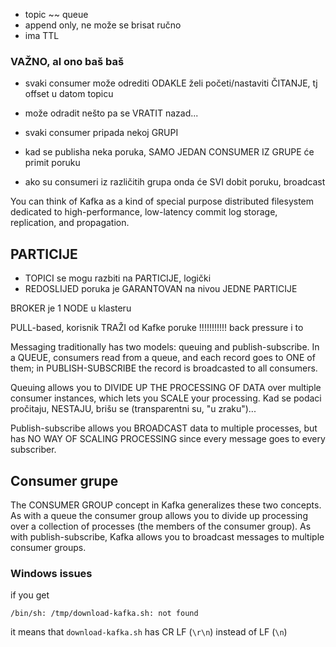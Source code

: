 
- topic ~~ queue
- append only, ne može se brisat ručno
- ima TTL

### VAŽNO, al ono baš baš
- svaki consumer može odrediti ODAKLE želi početi/nastaviti ČITANJE, tj offset u datom topicu
- može odradit nešto pa se VRATIT nazad...

- svaki consumer pripada nekoj GRUPI
- kad se publisha neka poruka, SAMO JEDAN CONSUMER IZ GRUPE će primit poruku
- ako su consumeri iz različitih grupa onda će SVI dobit poruku, broadcast

You can think of Kafka as a kind of special purpose distributed filesystem dedicated to high-performance,
  low-latency commit log storage, replication, and propagation.

## PARTICIJE

- TOPICI se mogu razbiti na PARTICIJE, logički
- REDOSLIJED poruka je GARANTOVAN na nivou JEDNE PARTICIJE

BROKER je 1 NODE u klasteru 

PULL-based, korisnik TRAŽI od Kafke poruke !!!!!!!!!!! back pressure i to

Messaging traditionally has two models: queuing and publish-subscribe. 
In a QUEUE, consumers read from a queue, and each record goes to ONE of them; 
in PUBLISH-SUBSCRIBE the record is broadcasted to all consumers. 

Queuing allows you to DIVIDE UP THE PROCESSING OF DATA over multiple consumer instances, 
  which lets you SCALE your processing. 
Kad se podaci pročitaju, NESTAJU, brišu se (transparentni su, "u zraku")...

Publish-subscribe allows you BROADCAST data to multiple processes, but has NO WAY OF SCALING PROCESSING 
   since every message goes to every subscriber.

## Consumer grupe
The CONSUMER GROUP concept in Kafka generalizes these two concepts. 
As with a queue the consumer group allows you to divide up processing 
  over a collection of processes (the members of the consumer group). 
As with publish-subscribe, Kafka allows you to broadcast messages to multiple consumer groups.




### Windows issues
if you get

	/bin/sh: /tmp/download-kafka.sh: not found

it means that `download-kafka.sh` has CR LF (`\r\n`) instead of LF (`\n`)
